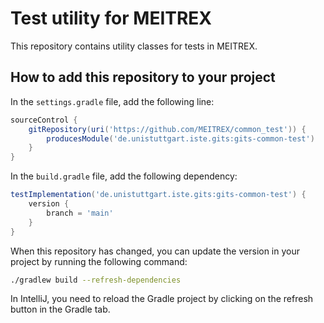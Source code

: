 # Test utility for MEITREX

This repository contains utility classes for tests in MEITREX.

## How to add this repository to your project

In the `settings.gradle` file, add the following line:

```groovy
sourceControl {
    gitRepository(uri('https://github.com/MEITREX/common_test')) {
        producesModule('de.unistuttgart.iste.gits:gits-common-test')
    }
}
```

In the `build.gradle` file, add the following dependency:

```groovy
testImplementation('de.unistuttgart.iste.gits:gits-common-test') {
    version {
        branch = 'main'
    }
}
```

When this repository has changed, you can update the version in your project by running the following command:

```bash
./gradlew build --refresh-dependencies
```

In IntelliJ, you need to reload the Gradle project by clicking on the refresh button in the Gradle tab.

